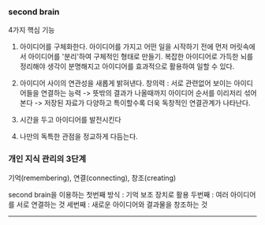 
### second brain
4가지 핵심 기능
1. 아이디어를 구체화한다.
아이디어를 가지고 어떤 일을 시작하기 전에 먼저 머릿속에서 아이디어를 '분리'하여 구체적인 형태로 만들기. 복잡한 아이디어로 가득한 뇌를 정리해야 생각이 분명해지고 아이디어를 효과적으로 활용하여 일할 수 있다.

2. 아이디어 사이의 연관성을 새롭게 밝혀낸다.
창의력 : 서로 관련없어 보이는 아이디어들을 연결하는 능력 -> 뜻밖의 결과가 나올때까지 아이디어 순서를 이리저리 섞어본다 -> 저장된 자료가 다양하고 특이할수록 더욱 독창적인 연결관계가 나타난다.

3. 시간을 두고 아이디어를 발전시킨다

5. 나만의 독특한 관점을 정교하게 다듬는다.


### 개인 지식 관리의 3단계
기억(remembering), 연결(connecting), 창조(creating)

second brain을 이용하는 첫번째 방식 : 기억 보조 장치로 활용
두번째 : 여러 아이디어를 서로 연결하는 것
세번째 : 새로운 아이디어와 결과물을 창조하는 것


---


